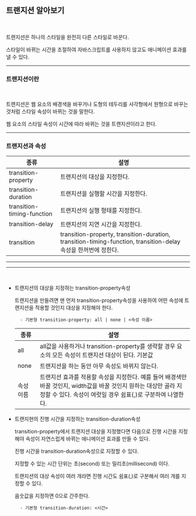 ## 트랜지션 알아보기

<br>

트랜지션은 하나의 스타일을 완전히 다른 스타일로 바꾼다.

스타일이 바뀌는 시간을 조절하여 자바스크립트를 사용하지 않고도 애니메이션 효과를 낼 수 있다.

***
### 트랜지션이란

<br>

트랜지션은 웹 요소의 배경색을 바꾸거나 도형의 테두리를 사각형에서 원형으로 바꾸는 것처럼 스타일 속성이 바뀌는 것을 말한다.

웹 요소의 스타일 속성이 시간에 따라 바뀌는 것을 트랜지션이라고 한다.

***
### 트랜지션과 속성

|종류|설명|
|----|----|
|transition-property|트랜지션의 대상을 지정한다.|
|transition-duration|트랜지션을 실행할 시간을 지정한다.|
|transition-timing-function|트랜지션의 실행 형태를 지정한다.|
|transition-delay|트랜지션의 지연 시간을 지정한다.|
|transition|transition-property, transition-duration, transition-timing-function, transition-delay 속성을 한꺼번에 정한다.|

***
***

<br>

- 트랜지션의 대상을 지정하는 transition-property속성

    트랜지션을 만들려면 맨 먼저 transition-property속성을 사용하여 어떤 속성에 트랜지션을 적용할 것인지 대상을 지정해야 한다.

        - 기본형 transition-property: all | none | <속성 이름>


    |종류|설명|
    |----|----|
    |all|all값을 사용하거나 transition-property를 생략할 경우 요소의 모든 속성이 트랜지션 대상이 된다. 기본값|
    |none|트랜지션을 하는 동안 아무 속성도 바뀌지 않는다.|
    |속성 이름|트랜지션 효과를 적용할 속성을 지정한다. 예를 들어 배경색만 바꿀 것인지, width값을 바꿀 것인지 원하는 대상만 골라 지정할 수 있다. 속성이 여럿일 경우 쉼표(,)로 구분하여 나열한다.|

- 트랜지현의 진행 시간을 지정하는 transition-duration속성

    transition-property에서 트랜지션 대상을 지정했다면 다음으로 진행 시간을 지정해야 속성이 자연스럽게 바뀌는 애니메이션 효과를 만들 수 있다. 
    
    진행 시간을 transition-duration속성으로 지정할 수 있다. 

    지정할 수 있는 시간 단위는 초(second) 또는 밀리초(millisecond) 이다.

    트랜지션의 대상 속성이 여러 개라면 진행 시간도 쉼표(,)로 구분해서 여러 개를 지정할 수 있다.

    음숫값을 지정하면 0으로 간주한다.

        - 기본형 transition-duration: <시간>
